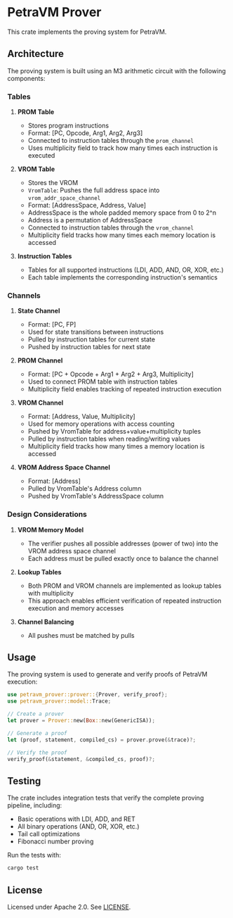 # PetraVM Prover

This crate implements the proving system for PetraVM.

## Architecture

The proving system is built using an M3 arithmetic circuit with the following components:

### Tables

1. **PROM Table**
   - Stores program instructions
   - Format: [PC, Opcode, Arg1, Arg2, Arg3]
   - Connected to instruction tables through the `prom_channel`
   - Uses multiplicity field to track how many times each instruction is executed

2. **VROM Table**
   - Stores the VROM
   - `VromTable`: Pushes the full address space into `vrom_addr_space_channel`
   - Format: [AddressSpace, Address, Value]
   - AddressSpace is the whole padded memory space from 0 to 2^n
   - Address is a permutation of AddressSpace
   - Connected to instruction tables through the `vrom_channel`
   - Multiplicity field tracks how many times each memory location is accessed

3. **Instruction Tables**
   - Tables for all supported instructions (LDI, ADD, AND, OR, XOR, etc.)
   - Each table implements the corresponding instruction's semantics

### Channels

1. **State Channel**
   - Format: [PC, FP]
   - Used for state transitions between instructions
   - Pulled by instruction tables for current state
   - Pushed by instruction tables for next state

2. **PROM Channel**
   - Format: [PC + Opcode + Arg1 + Arg2 + Arg3, Multiplicity]
   - Used to connect PROM table with instruction tables
   - Multiplicity field enables tracking of repeated instruction execution

3. **VROM Channel**
   - Format: [Address, Value, Multiplicity]
   - Used for memory operations with access counting
   - Pushed by VromTable for address+value+multiplicity tuples
   - Pulled by instruction tables when reading/writing values
   - Multiplicity field tracks how many times a memory location is accessed

4. **VROM Address Space Channel**
   - Format: [Address]
   - Pulled by VromTable's Address column
   - Pushed by VromTable's AddressSpace column

### Design Considerations

1. **VROM Memory Model**
   - The verifier pushes all possible addresses (power of two) into the VROM address space channel
   - Each address must be pulled exactly once to balance the channel

2. **Lookup Tables**
   - Both PROM and VROM channels are implemented as lookup tables with multiplicity
   - This approach enables efficient verification of repeated instruction execution and memory accesses

3. **Channel Balancing**
   - All pushes must be matched by pulls

## Usage

The proving system is used to generate and verify proofs of PetraVM execution:

```rust
use petravm_prover::prover::{Prover, verify_proof};
use petravm_prover::model::Trace;

// Create a prover
let prover = Prover::new(Box::new(GenericISA));

// Generate a proof
let (proof, statement, compiled_cs) = prover.prove(&trace)?;

// Verify the proof
verify_proof(&statement, &compiled_cs, proof)?;
```

## Testing

The crate includes integration tests that verify the complete proving pipeline, including:

- Basic operations with LDI, ADD, and RET
- All binary operations (AND, OR, XOR, etc.)
- Tail call optimizations
- Fibonacci number proving

Run the tests with:
```bash
cargo test
```

## License

Licensed under Apache 2.0. See [LICENSE](LICENSE).